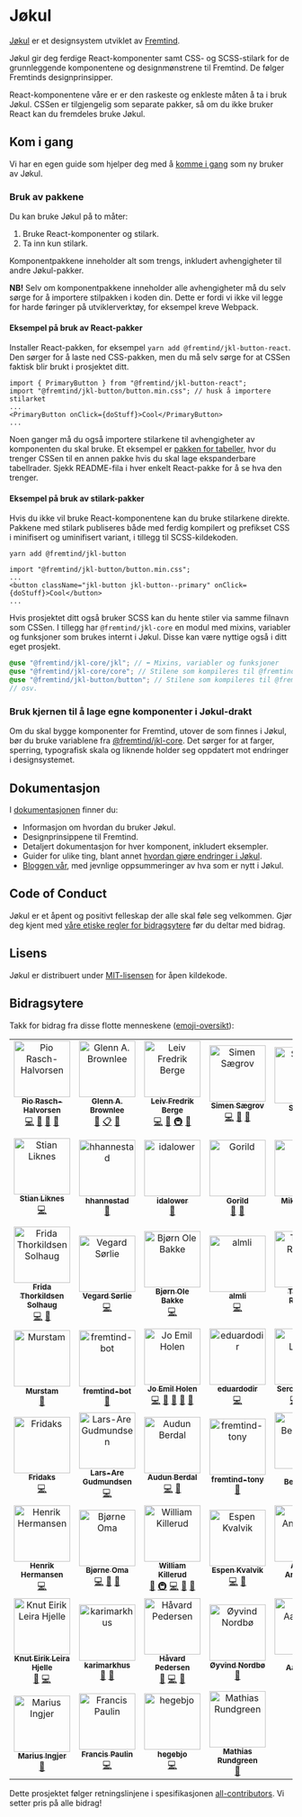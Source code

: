 # Jøkul

[Jøkul](https://jokul.fremtind.no) er et designsystem utviklet av [Fremtind](https://fremtind.no).

Jøkul gir deg ferdige React-komponenter samt CSS- og SCSS-stilark for de grunnleggende komponentene og designmønstrene til Fremtind. De følger Fremtinds designprinsipper.

React-komponentene våre er er den raskeste og enkleste måten å ta i bruk Jøkul. CSSen er tilgjengelig som separate pakker, så om du ikke bruker React kan du fremdeles bruke Jøkul.

## Kom i gang

Vi har en egen guide som hjelper deg med å [komme i gang](https://jokul.fremtind.no/kom-i-gang/introduksjon/) som ny bruker av Jøkul.

### Bruk av pakkene

Du kan bruke Jøkul på to måter:

1. Bruke React-komponenter og stilark.
2. Ta inn kun stilark.

Komponentpakkene inneholder alt som trengs, inkludert avhengigheter til andre Jøkul-pakker.

**NB!** Selv om komponentpakkene inneholder alle avhengigheter må du selv sørge for å importere stilpakken i koden din. Dette er fordi vi ikke vil legge for harde føringer på utviklerverktøy, for eksempel kreve Webpack.

#### Eksempel på bruk av React-pakker

Installer React-pakken, for eksempel `yarn add @fremtind/jkl-button-react`. Den sørger for å laste ned CSS-pakken, men du må selv sørge for at CSSen faktisk blir brukt i prosjektet ditt.

```tsx
import { PrimaryButton } from "@fremtind/jkl-button-react";
import "@fremtind/jkl-button/button.min.css"; // husk å importere stilarket
...
<PrimaryButton onClick={doStuff}>Cool</PrimaryButton>
...
```

Noen ganger må du også importere stilarkene til avhengigheter av komponenten du skal bruke. Et eksempel er [pakken for tabeller](./packages/table-react/), hvor du trenger CSSen til en annen pakke hvis du skal lage ekspanderbare tabellrader. Sjekk README-fila i hver enkelt React-pakke for å se hva den trenger.

#### Eksempel på bruk av stilark-pakker

Hvis du ikke vil bruke React-komponentene kan du bruke stilarkene direkte. Pakkene med stilark publiseres både med ferdig kompilert og prefikset CSS i minifisert og uminifisert variant, i tillegg til SCSS-kildekoden.

`yarn add @fremtind/jkl-button`

```tsx
import "@fremtind/jkl-button/button.min.css";
...
<button className="jkl-button jkl-button--primary" onClick={doStuff}>Cool</button>
...
```

Hvis prosjektet ditt også bruker SCSS kan du hente stiler via samme filnavn som CSSen. I tillegg har `@fremtind/jkl-core` en modul med mixins, variabler og funksjoner som brukes internt i Jøkul. Disse kan være nyttige også i ditt eget prosjekt.

```scss
@use "@fremtind/jkl-core/jkl"; // ⬅️ Mixins, variabler og funksjoner
@use "@fremtind/jkl-core/core"; // Stilene som kompileres til @fremtind/jkl-core/core.css
@use "@fremtind/jkl-button/button"; // Stilene som kompileres til @fremtind/jkl-button/button.css
// osv.
```

### Bruk kjernen til å lage egne komponenter i Jøkul-drakt

Om du skal bygge komponenter for Fremtind, utover de som finnes i Jøkul, bør du bruke variablene fra [@fremtind/jkl-core](./packages//core/). Det sørger for at farger, sperring, typografisk skala og liknende holder seg oppdatert mot endringer i designsystemet.

## Dokumentasjon

I [dokumentasjonen](https://jokul.fremtind.no/) finner du:

-   Informasjon om hvordan du bruker Jøkul.
-   Designprinsippene til Fremtind.
-   Detaljert dokumentasjon for hver komponent, inkludert eksempler.
-   Guider for ulike ting, blant annet [hvordan gjøre endringer i Jøkul](https://jokul.fremtind.no/guider/hvordan-endre-jokul).
-   [Bloggen vår](https://jokul.fremtind.no/blog/), med jevnlige oppsummeringer av hva som er nytt i Jøkul.

## Code of Conduct

Jøkul er et åpent og positivt felleskap der alle skal føle seg velkommen. Gjør deg kjent med [våre etiske regler for bidragsytere](./CODE_OF_CONDUCT.md) før du deltar med bidrag.

## Lisens

Jøkul er distribuert under [MIT-lisensen](./LICENSE) for åpen kildekode.

## Bidragsytere

Takk for bidrag fra disse flotte menneskene ([emoji-oversikt](https://allcontributors.org/docs/en/emoji-key)):

<!-- ALL-CONTRIBUTORS-LIST:START - Do not remove or modify this section -->
<!-- prettier-ignore-start -->
<!-- markdownlint-disable -->
<table>
  <tbody>
    <tr>
      <td align="center"><a href="https://github.com/piofinn"><img src="https://avatars1.githubusercontent.com/u/25739615?v=4?s=100" width="100px;" alt="Pio Rasch-Halvorsen"/><br /><sub><b>Pio Rasch-Halvorsen</b></sub></a><br /><a href="https://github.com/fremtind/jokul/commits?author=piofinn" title="Code">💻</a> <a href="https://github.com/fremtind/jokul/pulls?q=is%3Apr+reviewed-by%3Apiofinn" title="Reviewed Pull Requests">👀</a> <a href="https://github.com/fremtind/jokul/commits?author=piofinn" title="Documentation">📖</a> <a href="https://github.com/fremtind/jokul/issues?q=author%3Apiofinn" title="Bug reports">🐛</a></td>
      <td align="center"><a href="https://github.com/gbrownlee"><img src="https://avatars1.githubusercontent.com/u/888229?v=4?s=100" width="100px;" alt="Glenn A. Brownlee"/><br /><sub><b>Glenn A. Brownlee</b></sub></a><br /><a href="#projectManagement-gbrownlee" title="Project Management">📆</a> <a href="#eventOrganizing-gbrownlee" title="Event Organizing">📋</a> <a href="https://github.com/fremtind/jokul/issues?q=author%3Agbrownlee" title="Bug reports">🐛</a></td>
      <td align="center"><a href="https://github.com/lfbergee"><img src="https://avatars0.githubusercontent.com/u/46530368?v=4?s=100" width="100px;" alt="Leiv Fredrik Berge"/><br /><sub><b>Leiv Fredrik Berge</b></sub></a><br /><a href="https://github.com/fremtind/jokul/commits?author=lfbergee" title="Code">💻</a> <a href="https://github.com/fremtind/jokul/commits?author=lfbergee" title="Documentation">📖</a> <a href="#infra-lfbergee" title="Infrastructure (Hosting, Build-Tools, etc)">🚇</a> <a href="https://github.com/fremtind/jokul/pulls?q=is%3Apr+reviewed-by%3Alfbergee" title="Reviewed Pull Requests">👀</a></td>
      <td align="center"><a href="https://github.com/Saegrov"><img src="https://avatars2.githubusercontent.com/u/124469?v=4?s=100" width="100px;" alt="Simen Sægrov"/><br /><sub><b>Simen Sægrov</b></sub></a><br /><a href="https://github.com/fremtind/jokul/commits?author=Saegrov" title="Code">💻</a> <a href="https://github.com/fremtind/jokul/pulls?q=is%3Apr+reviewed-by%3ASaegrov" title="Reviewed Pull Requests">👀</a> <a href="https://github.com/fremtind/jokul/issues?q=author%3ASaegrov" title="Bug reports">🐛</a></td>
      <td align="center"><a href="https://github.com/Steinop"><img src="https://avatars3.githubusercontent.com/u/51952891?v=4?s=100" width="100px;" alt="Steinop"/><br /><sub><b>Steinop</b></sub></a><br /><a href="#design-Steinop" title="Design">🎨</a></td>
      <td align="center"><a href="https://github.com/ambientconflict"><img src="https://avatars2.githubusercontent.com/u/32671873?v=4?s=100" width="100px;" alt="ambientconflict"/><br /><sub><b>ambientconflict</b></sub></a><br /><a href="https://github.com/fremtind/jokul/commits?author=ambientconflict" title="Code">💻</a></td>
      <td align="center"><a href="https://github.com/nicolhag"><img src="https://avatars3.githubusercontent.com/u/7604910?v=4?s=100" width="100px;" alt="Nicolai Hagen"/><br /><sub><b>Nicolai Hagen</b></sub></a><br /><a href="https://github.com/fremtind/jokul/commits?author=nicolhag" title="Code">💻</a></td>
    </tr>
    <tr>
      <td align="center"><a href="https://github.com/stianlik"><img src="https://avatars0.githubusercontent.com/u/410251?v=4?s=100" width="100px;" alt="Stian Liknes"/><br /><sub><b>Stian Liknes</b></sub></a><br /><a href="https://github.com/fremtind/jokul/commits?author=stianlik" title="Code">💻</a></td>
      <td align="center"><a href="https://github.com/hhannestad"><img src="https://avatars3.githubusercontent.com/u/51953832?v=4?s=100" width="100px;" alt="hhannestad"/><br /><sub><b>hhannestad</b></sub></a><br /><a href="#design-hhannestad" title="Design">🎨</a></td>
      <td align="center"><a href="https://github.com/idalower"><img src="https://avatars2.githubusercontent.com/u/47539074?v=4?s=100" width="100px;" alt="idalower"/><br /><sub><b>idalower</b></sub></a><br /><a href="https://github.com/fremtind/jokul/commits?author=idalower" title="Documentation">📖</a></td>
      <td align="center"><a href="https://github.com/Gorild"><img src="https://avatars3.githubusercontent.com/u/51953080?v=4?s=100" width="100px;" alt="Gorild"/><br /><sub><b>Gorild</b></sub></a><br /><a href="https://github.com/fremtind/jokul/commits?author=Gorild" title="Documentation">📖</a> <a href="https://github.com/fremtind/jokul/pulls?q=is%3Apr+reviewed-by%3AGorild" title="Reviewed Pull Requests">👀</a></td>
      <td align="center"><a href="https://github.com/Mikkelinski"><img src="https://avatars1.githubusercontent.com/u/8458054?v=4?s=100" width="100px;" alt="Mikkel Blytt"/><br /><sub><b>Mikkel Blytt</b></sub></a><br /><a href="#design-Mikkelinski" title="Design">🎨</a> <a href="https://github.com/fremtind/jokul/commits?author=Mikkelinski" title="Documentation">📖</a></td>
      <td align="center"><a href="https://github.com/Martinvks"><img src="https://avatars1.githubusercontent.com/u/5469666?v=4?s=100" width="100px;" alt="Martinvks"/><br /><sub><b>Martinvks</b></sub></a><br /><a href="https://github.com/fremtind/jokul/commits?author=Martinvks" title="Code">💻</a></td>
      <td align="center"><a href="https://github.com/42tte"><img src="https://avatars0.githubusercontent.com/u/8436510?v=4?s=100" width="100px;" alt="Kristoffer Nordström"/><br /><sub><b>Kristoffer Nordström</b></sub></a><br /><a href="https://github.com/fremtind/jokul/commits?author=42tte" title="Code">💻</a></td>
    </tr>
    <tr>
      <td align="center"><a href="https://github.com/frisol97"><img src="https://avatars3.githubusercontent.com/u/51901763?v=4?s=100" width="100px;" alt="Frida Thorkildsen Solhaug"/><br /><sub><b>Frida Thorkildsen Solhaug</b></sub></a><br /><a href="https://github.com/fremtind/jokul/commits?author=frisol97" title="Code">💻</a> <a href="https://github.com/fremtind/jokul/pulls?q=is%3Apr+reviewed-by%3Afrisol97" title="Reviewed Pull Requests">👀</a></td>
      <td align="center"><a href="https://github.com/vegardsoerlie"><img src="https://avatars2.githubusercontent.com/u/14551408?v=4?s=100" width="100px;" alt="Vegard Sørlie"/><br /><sub><b>Vegard Sørlie</b></sub></a><br /><a href="https://github.com/fremtind/jokul/commits?author=vegardsoerlie" title="Code">💻</a></td>
      <td align="center"><a href="http://eniro.com"><img src="https://avatars3.githubusercontent.com/u/1997921?v=4?s=100" width="100px;" alt="Bjørn Ole Bakke"/><br /><sub><b>Bjørn Ole Bakke</b></sub></a><br /><a href="https://github.com/fremtind/jokul/commits?author=BjornBakke" title="Code">💻</a></td>
      <td align="center"><a href="https://github.com/almli"><img src="https://avatars2.githubusercontent.com/u/818715?v=4?s=100" width="100px;" alt="almli"/><br /><sub><b>almli</b></sub></a><br /><a href="https://github.com/fremtind/jokul/commits?author=almli" title="Code">💻</a></td>
      <td align="center"><a href="https://thomasrognes.github.io/"><img src="https://avatars1.githubusercontent.com/u/33520517?v=4?s=100" width="100px;" alt="Thomas Rognes"/><br /><sub><b>Thomas Rognes</b></sub></a><br /><a href="https://github.com/fremtind/jokul/commits?author=thomasrognes" title="Code">💻</a></td>
      <td align="center"><a href="https://github.com/sigvehag"><img src="https://avatars0.githubusercontent.com/u/37373812?v=4?s=100" width="100px;" alt="Sigve Hagesæter"/><br /><sub><b>Sigve Hagesæter</b></sub></a><br /><a href="https://github.com/fremtind/jokul/issues?q=author%3Asigvehag" title="Bug reports">🐛</a></td>
      <td align="center"><a href="https://github.com/EspenSmith"><img src="https://avatars1.githubusercontent.com/u/58692206?v=4?s=100" width="100px;" alt="EspenSmith"/><br /><sub><b>EspenSmith</b></sub></a><br /><a href="#ideas-EspenSmith" title="Ideas, Planning, & Feedback">🤔</a></td>
    </tr>
    <tr>
      <td align="center"><a href="https://github.com/Murstam"><img src="https://avatars1.githubusercontent.com/u/47025023?v=4?s=100" width="100px;" alt="Murstam"/><br /><sub><b>Murstam</b></sub></a><br /><a href="#design-Murstam" title="Design">🎨</a></td>
      <td align="center"><a href="https://github.com/fremtind-bot"><img src="https://avatars1.githubusercontent.com/u/57256715?v=4?s=100" width="100px;" alt="fremtind-bot"/><br /><sub><b>fremtind-bot</b></sub></a><br /><a href="https://github.com/fremtind/jokul/commits?author=fremtind-bot" title="Documentation">📖</a></td>
      <td align="center"><a href="https://github.com/joms"><img src="https://avatars2.githubusercontent.com/u/537060?v=4?s=100" width="100px;" alt="Jo Emil Holen"/><br /><sub><b>Jo Emil Holen</b></sub></a><br /><a href="https://github.com/fremtind/jokul/commits?author=joms" title="Code">💻</a> <a href="https://github.com/fremtind/jokul/commits?author=joms" title="Documentation">📖</a> <a href="https://github.com/fremtind/jokul/issues?q=author%3Ajoms" title="Bug reports">🐛</a> <a href="#blog-joms" title="Blogposts">📝</a> <a href="https://github.com/fremtind/jokul/pulls?q=is%3Apr+reviewed-by%3Ajoms" title="Reviewed Pull Requests">👀</a></td>
      <td align="center"><a href="https://www.linkedin.com/in/eduardoir"><img src="https://avatars1.githubusercontent.com/u/56429532?v=4?s=100" width="100px;" alt="eduardodir"/><br /><sub><b>eduardodir</b></sub></a><br /><a href="https://github.com/fremtind/jokul/commits?author=eduardodir" title="Code">💻</a></td>
      <td align="center"><a href="https://storksnestblog.wordpress.com"><img src="https://avatars2.githubusercontent.com/u/50489699?v=4?s=100" width="100px;" alt="Sercan Leylek"/><br /><sub><b>Sercan Leylek</b></sub></a><br /><a href="https://github.com/fremtind/jokul/commits?author=SercanSercan" title="Code">💻</a> <a href="#blog-SercanSercan" title="Blogposts">📝</a> <a href="https://github.com/fremtind/jokul/issues?q=author%3ASercanSercan" title="Bug reports">🐛</a></td>
      <td align="center"><a href="https://github.com/CamillaDahlstroem"><img src="https://avatars2.githubusercontent.com/u/11536996?v=4?s=100" width="100px;" alt="CamillaDahlstroem"/><br /><sub><b>CamillaDahlstroem</b></sub></a><br /><a href="#design-CamillaDahlstroem" title="Design">🎨</a></td>
      <td align="center"><a href="https://github.com/Mikaila94"><img src="https://avatars1.githubusercontent.com/u/10635523?v=4?s=100" width="100px;" alt="Mikail Arslan"/><br /><sub><b>Mikail Arslan</b></sub></a><br /><a href="https://github.com/fremtind/jokul/commits?author=Mikaila94" title="Code">💻</a> <a href="#infra-Mikaila94" title="Infrastructure (Hosting, Build-Tools, etc)">🚇</a></td>
    </tr>
    <tr>
      <td align="center"><a href="https://github.com/Fridaks"><img src="https://avatars1.githubusercontent.com/u/72193934?v=4?s=100" width="100px;" alt="Fridaks"/><br /><sub><b>Fridaks</b></sub></a><br /><a href="https://github.com/fremtind/jokul/commits?author=Fridaks" title="Code">💻</a></td>
      <td align="center"><a href="https://github.com/larsare"><img src="https://avatars.githubusercontent.com/u/2777720?v=4?s=100" width="100px;" alt="Lars-Are Gudmundsen"/><br /><sub><b>Lars-Are Gudmundsen</b></sub></a><br /><a href="https://github.com/fremtind/jokul/commits?author=larsare" title="Code">💻</a></td>
      <td align="center"><a href="http://audunberdal.no"><img src="https://avatars.githubusercontent.com/u/57794116?v=4?s=100" width="100px;" alt="Audun Berdal"/><br /><sub><b>Audun Berdal</b></sub></a><br /><a href="https://github.com/fremtind/jokul/commits?author=AudunBerdal" title="Code">💻</a> <a href="https://github.com/fremtind/jokul/commits?author=AudunBerdal" title="Documentation">📖</a></td>
      <td align="center"><a href="https://github.com/fremtind-tony"><img src="https://avatars.githubusercontent.com/u/54317847?v=4?s=100" width="100px;" alt="fremtind-tony"/><br /><sub><b>fremtind-tony</b></sub></a><br /><a href="https://github.com/fremtind/jokul/commits?author=fremtind-tony" title="Documentation">📖</a></td>
      <td align="center"><a href="https://github.com/jarledb"><img src="https://avatars.githubusercontent.com/u/835878?v=4?s=100" width="100px;" alt="Jarle Berentzen"/><br /><sub><b>Jarle Berentzen</b></sub></a><br /><a href="https://github.com/fremtind/jokul/commits?author=jarledb" title="Code">💻</a></td>
      <td align="center"><a href="https://github.com/Stormoen"><img src="https://avatars.githubusercontent.com/u/64519175?v=4?s=100" width="100px;" alt="stormoen"/><br /><sub><b>stormoen</b></sub></a><br /><a href="#design-stormoen" title="Design">🎨</a></td>
      <td align="center"><a href="https://github.com/kennidenni"><img src="https://avatars.githubusercontent.com/u/31621649?v=4?s=100" width="100px;" alt="Kenneth Apeland"/><br /><sub><b>Kenneth Apeland</b></sub></a><br /><a href="https://github.com/fremtind/jokul/commits?author=kennidenni" title="Code">💻</a> <a href="#blog-kennidenni" title="Blogposts">📝</a> <a href="https://github.com/fremtind/jokul/issues?q=author%3Akennidenni" title="Bug reports">🐛</a> <a href="https://github.com/fremtind/jokul/pulls?q=is%3Apr+reviewed-by%3Akennidenni" title="Reviewed Pull Requests">👀</a></td>
    </tr>
    <tr>
      <td align="center"><a href="https://github.com/henrikhermansen"><img src="https://avatars.githubusercontent.com/u/435037?v=4?s=100" width="100px;" alt="Henrik Hermansen"/><br /><sub><b>Henrik Hermansen</b></sub></a><br /><a href="https://github.com/fremtind/jokul/commits?author=henrikhermansen" title="Code">💻</a></td>
      <td align="center"><a href="https://github.com/BjorneOmaFremtind"><img src="https://avatars.githubusercontent.com/u/89779105?v=4?s=100" width="100px;" alt="Bjørne Oma"/><br /><sub><b>Bjørne Oma</b></sub></a><br /><a href="https://github.com/fremtind/jokul/commits?author=BjorneOmaFremtind" title="Code">💻</a> <a href="https://github.com/fremtind/jokul/issues?q=author%3ABjorneOmaFremtind" title="Bug reports">🐛</a> <a href="https://github.com/fremtind/jokul/pulls?q=is%3Apr+reviewed-by%3ABjorneOmaFremtind" title="Reviewed Pull Requests">👀</a></td>
      <td align="center"><a href="https://wllm.no"><img src="https://avatars.githubusercontent.com/u/1223410?v=4?s=100" width="100px;" alt="William Killerud"/><br /><sub><b>William Killerud</b></sub></a><br /><a href="https://github.com/fremtind/jokul/commits?author=wkillerud" title="Documentation">📖</a> <a href="#infra-wkillerud" title="Infrastructure (Hosting, Build-Tools, etc)">🚇</a> <a href="https://github.com/fremtind/jokul/commits?author=wkillerud" title="Code">💻</a> <a href="https://github.com/fremtind/jokul/issues?q=author%3Awkillerud" title="Bug reports">🐛</a> <a href="#blog-wkillerud" title="Blogposts">📝</a></td>
      <td align="center"><a href="https://github.com/espkva"><img src="https://avatars.githubusercontent.com/u/1224929?v=4?s=100" width="100px;" alt="Espen Kvalvik"/><br /><sub><b>Espen Kvalvik</b></sub></a><br /><a href="https://github.com/fremtind/jokul/commits?author=espkva" title="Code">💻</a> <a href="https://github.com/fremtind/jokul/issues?q=author%3Aespkva" title="Bug reports">🐛</a></td>
      <td align="center"><a href="https://github.com/adriandersen"><img src="https://avatars.githubusercontent.com/u/31202534?v=4?s=100" width="100px;" alt="Adrian Andersen"/><br /><sub><b>Adrian Andersen</b></sub></a><br /><a href="#infra-adriandersen" title="Infrastructure (Hosting, Build-Tools, etc)">🚇</a></td>
      <td align="center"><a href="https://github.com/kathta"><img src="https://avatars.githubusercontent.com/u/9533278?v=4?s=100" width="100px;" alt="Kathrine "/><br /><sub><b>Kathrine </b></sub></a><br /><a href="#design-kathta" title="Design">🎨</a></td>
      <td align="center"><a href="https://github.com/tomef96"><img src="https://avatars.githubusercontent.com/u/31108801?v=4?s=100" width="100px;" alt="Tom "/><br /><sub><b>Tom </b></sub></a><br /><a href="https://github.com/fremtind/jokul/commits?author=tomef96" title="Code">💻</a> <a href="https://github.com/fremtind/jokul/issues?q=author%3Atomef96" title="Bug reports">🐛</a></td>
    </tr>
    <tr>
      <td align="center"><a href="https://github.com/hjellek"><img src="https://avatars.githubusercontent.com/u/1640160?v=4?s=100" width="100px;" alt="Knut Eirik Leira Hjelle"/><br /><sub><b>Knut Eirik Leira Hjelle</b></sub></a><br /><a href="https://github.com/fremtind/jokul/issues?q=author%3Ahjellek" title="Bug reports">🐛</a> <a href="https://github.com/fremtind/jokul/commits?author=hjellek" title="Code">💻</a></td>
      <td align="center"><a href="https://github.com/karimarkhus"><img src="https://avatars.githubusercontent.com/u/91268511?v=4?s=100" width="100px;" alt="karimarkhus"/><br /><sub><b>karimarkhus</b></sub></a><br /><a href="https://github.com/fremtind/jokul/issues?q=author%3Akarimarkhus" title="Bug reports">🐛</a> <a href="#design-karimarkhus" title="Design">🎨</a></td>
      <td align="center"><a href="https://github.com/HavardPede"><img src="https://avatars.githubusercontent.com/u/30959515?v=4?s=100" width="100px;" alt="Håvard Pedersen"/><br /><sub><b>Håvard Pedersen</b></sub></a><br /><a href="https://github.com/fremtind/jokul/issues?q=author%3AHavardPede" title="Bug reports">🐛</a> <a href="https://github.com/fremtind/jokul/commits?author=HavardPede" title="Code">💻</a> <a href="https://github.com/fremtind/jokul/pulls?q=is%3Apr+reviewed-by%3AHavardPede" title="Reviewed Pull Requests">👀</a></td>
      <td align="center"><a href="http://oyvind.co"><img src="https://avatars.githubusercontent.com/u/4263132?v=4?s=100" width="100px;" alt="Øyvind Nordbø"/><br /><sub><b>Øyvind Nordbø</b></sub></a><br /><a href="#design-onordbo" title="Design">🎨</a></td>
      <td align="center"><a href="https://github.com/daa1"><img src="https://avatars.githubusercontent.com/u/353737?v=4?s=100" width="100px;" alt="David Aasterud"/><br /><sub><b>David Aasterud</b></sub></a><br /><a href="https://github.com/fremtind/jokul/issues?q=author%3Adaa1" title="Bug reports">🐛</a> <a href="https://github.com/fremtind/jokul/commits?author=daa1" title="Code">💻</a></td>
      <td align="center"><a href="https://matssom.com"><img src="https://avatars.githubusercontent.com/u/26466585?v=4?s=100" width="100px;" alt="Mats Sommervold"/><br /><sub><b>Mats Sommervold</b></sub></a><br /><a href="https://github.com/fremtind/jokul/commits?author=matssom" title="Documentation">📖</a></td>
      <td align="center"><a href="https://github.com/Chrihenn"><img src="https://avatars.githubusercontent.com/u/25311543?v=4?s=100" width="100px;" alt="Christopher T. Hennum"/><br /><sub><b>Christopher T. Hennum</b></sub></a><br /><a href="https://github.com/fremtind/jokul/issues?q=author%3AChrihenn" title="Bug reports">🐛</a></td>
    </tr>
    <tr>
      <td align="center"><a href="https://github.com/mariusingjer"><img src="https://avatars.githubusercontent.com/u/65291983?v=4?s=100" width="100px;" alt="Marius Ingjer"/><br /><sub><b>Marius Ingjer</b></sub></a><br /><a href="https://github.com/fremtind/jokul/issues?q=author%3Amariusingjer" title="Bug reports">🐛</a></td>
      <td align="center"><a href="https://github.com/paulinfrancis"><img src="https://avatars.githubusercontent.com/u/2670325?v=4?s=100" width="100px;" alt="Francis Paulin"/><br /><sub><b>Francis Paulin</b></sub></a><br /><a href="https://github.com/fremtind/jokul/commits?author=paulinfrancis" title="Code">💻</a></td>
      <td align="center"><a href="https://github.com/hegebjo"><img src="https://avatars.githubusercontent.com/u/111281400?v=4?s=100" width="100px;" alt="hegebjo"/><br /><sub><b>hegebjo</b></sub></a><br /><a href="https://github.com/fremtind/jokul/commits?author=hegebjo" title="Code">💻</a></td>
      <td align="center"><a href="https://github.com/matrund"><img src="https://avatars.githubusercontent.com/u/55445268?v=4?s=100" width="100px;" alt="Mathias Rundgreen"/><br /><sub><b>Mathias Rundgreen</b></sub></a><br /><a href="https://github.com/fremtind/jokul/issues?q=author%3Amatrund" title="Bug reports">🐛</a></td>
    </tr>
  </tbody>
</table>

<!-- markdownlint-restore -->
<!-- prettier-ignore-end -->

<!-- ALL-CONTRIBUTORS-LIST:END -->

Dette prosjektet følger retningslinjene i spesifikasjonen [all-contributors](https://github.com/all-contributors/all-contributors). Vi setter pris på alle bidrag!

[^windows]: På grunn av en bug i patch-package på Windows vil denne kommandoen feile. Enten må du sjekke ut repoet med _UNIX-style line endings_, eller så må du først gjøre `yarn install` (som vil feile på `postinstall`), så manuelt legge til [denne endringen](https://github.com/ds300/patch-package/pull/301/files) i `node_modules/patch-package/dist/patch/parse.js` på linje 53. Deretter kan du kjøre `yarn postinstall` igjen, og så `yarn build`.
